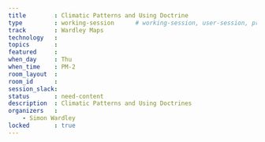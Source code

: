 ```yaml
---
title        : Climatic Patterns and Using Doctrine
type         : working-session      # working-session, user-session, product-session
track        : Wardley Maps
technology   :
topics       :
featured     :
when_day     : Thu
when_time    : PM-2
room_layout  :
room_id      :
session_slack: 
status       : need-content
description  : Climatic Patterns and Using Doctrines
organizers   :
    - Simon Wardley
locked       : true
---
```



<!--(add intro)

## WHY

(...)

## What

(...)

## Outcomes

(...)

## References

(...)


## Previous-->
